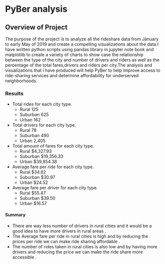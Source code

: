# PyBer analysis

## Overview of Project
The purpose of the project is to analyze all the rideshare data from January to early May of 2019 and create a compelling visualizations about the data.I have written python scripts using pandas library in jupyter note book and  matplotlib  to create a variety of charts to show case the relationship between the type of the city and number of drivers and riders as well as the percentage of the total fares,drivers and riders per city.The analysis and visualizations that i have produced will help PyBer to help improve access to ride-sharing services and determine affordability for underserved neighborhoods.


### Results
- Total rides for each city type.
    - Rural        125
    - Suburban     625
    - Urban        162
- Total drivers for each city type.
   - Rural         78
   - Suburban     490
   - Urban       2,405
- Total amount of fares for each city type.
   - Rural        $4,327.93
   - Suburban    $19,356.33
   - Urban       $39,854.38
- Average fare per ride for each city type.
   - Rural       $34.62
   - Suburban    $30.97
   - Urban       $24.52
- Average fare per driver for each city type.
   - Rural       $55.47
   - Suburban    $39.50
   - Urban       $16.57

#### Summary

- There are way less number of drivers in rural cities and it would be a good idea to have more drivers in rural areas .
- The Average fare per ride in rural cities is high and by reducing the prices per ride we can make ride sharing affordable .
- The number of rides taken in rural cities is also low and by having more drivers and reducing the price we can make the ride share more accessible .

